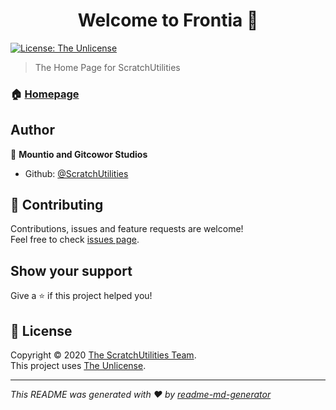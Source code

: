 <h1 align="center">Welcome to Frontia 👋</h1>
<p>
  <a href="https://ScratchUtilities/scratchutilities.github.io/blob/master/LICENSE">
    <img alt="License: The Unlicense" src="https://img.shields.io/github/license/ScratchUtilities/scratchutilities.github.io.svg" target="_blank" />
  </a>
</p>

> The Home Page for ScratchUtilities

### 🏠 [Homepage](https://scratchutilities.github.io)

## Author

👤 **Mountio and Gitcowor Studios**

- Github: [@ScratchUtilities](https://github.com/ScratchUtilities)

## 🤝 Contributing

Contributions, issues and feature requests are welcome!<br />Feel free to check [issues page](https://github.com/ScratchUtilities/scratchutilities.github.io/issues).

## Show your support

Give a ⭐️ if this project helped you!

## 📝 License

Copyright © 2020 [The ScratchUtilities Team](https://github.com/ScratchUtilities).<br />
This project uses [The Unlicense](https://github.com/ScratchUtilities/scratchutilities.github.io/blob/master/LICENSE).

---

_This README was generated with ❤️ by [readme-md-generator](https://github.com/kefranabg/readme-md-generator)_
